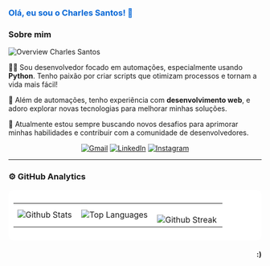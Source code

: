 <h3 align="left" style="color: #0366d6;">Olá, eu sou o Charles Santos! 👋</h3>

### Sobre mim
<img src="https://img.shields.io/static/v1?label=Overview&message=CHARLESSANTOS&color=0366d6&style=for-the-badge&logo=GitHub" alt="Overview Charles Santos">

<p>👨‍💻 Sou desenvolvedor focado em automações, especialmente usando <strong>Python</strong>. Tenho paixão por criar scripts que otimizam processos e tornam a vida mais fácil!</p>

<p>🔧 Além de automações, tenho experiência com <strong>desenvolvimento web</strong>, e adoro explorar novas tecnologias para melhorar minhas soluções.</p>

<p>🚀 Atualmente estou sempre buscando novos desafios para aprimorar minhas habilidades e contribuir com a comunidade de desenvolvedores.</p>

<p align="center">
  <a href="mailto:chafnds@gmail.com" title="Gmail">
  <img src="https://img.shields.io/badge/-Gmail-FF0000?style=flat-square&labelColor=FF0000&logo=gmail&logoColor=white" alt="Gmail"/></a>
  <a href="https://www.linkedin.com/in/charles-santos-214458215/" title="LinkedIn">
  <img src="https://img.shields.io/badge/-Linkedin-0e76a8?style=flat-square&logo=Linkedin&logoColor=white" alt="LinkedIn"/></a>
  <a href="https://www.instagram.com/charleschicoo" title="Instagram">
  <img src="https://img.shields.io/badge/-Instagram-DF0174?style=flat-square&labelColor=DF0174&logo=instagram&logoColor=white" alt="Instagram"/></a>
</p>

---

### ⚙️ GitHub Analytics

<div style="background-color: #ffffff; padding: 10px; border-radius: 10px;">
  <table style="border-collapse: collapse; border: none;">
    <tr>
      <td style="border: none;">
        <img
          align="left"
          src="https://github-readme-stats.vercel.app/api?username=charleschico&theme=blue&hide_border=false&include_all_commits=true"
          alt="Github Stats"
        />
      </td>
      <td style="border: none;">
        <img
          align="left"
          src="https://github-readme-stats.vercel.app/api/top-langs/?username=charleschico&theme=blue&hide_border=false&include_all_commits=true&count_private=true&layout=compact"
          alt="Top Languages"
        />
      </td>
      <td style="border: none;">
        <br />
        <img
          align="left"
          src="https://github-readme-streak-stats.herokuapp.com/?user=charleschico&theme=blue&hide_border=false"
          alt="Github Streak"
        />
      </td>
    </tr>
  </table>
</div>

<h4 align="right"> 
  :)
</h4>
